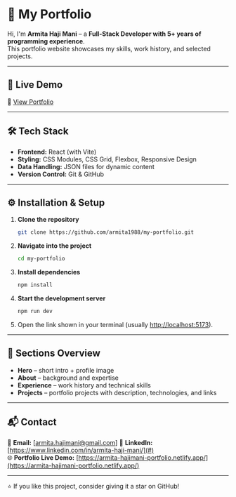 # 🌟 My Portfolio

Hi, I'm **Armita Haji Mani** – a **Full-Stack Developer with 5+ years of programming experience**.  
This portfolio website showcases my skills, work history, and selected projects.

---

## 🚀 Live Demo

🔗 [View Portfolio](https://armita-hajimani-portfolio.netlify.app/)

---

## 🛠️ Tech Stack

- **Frontend:** React (with Vite)
- **Styling:** CSS Modules, CSS Grid, Flexbox, Responsive Design
- **Data Handling:** JSON files for dynamic content
- **Version Control:** Git & GitHub

---

## ⚙️ Installation & Setup

1. **Clone the repository**
   ```bash
   git clone https://github.com/armita1988/my-portfolio.git
   ```
2. **Navigate into the project**
   ```bash
   cd my-portfolio
   ```
3. **Install dependencies**
   ```bash
   npm install
   ```
4. **Start the development server**
   ```bash
   npm run dev
   ```
5. Open the link shown in your terminal (usually [http://localhost:5173](http://localhost:5173)).

---

## 📸 Sections Overview

- **Hero** – short intro + profile image
- **About** – background and expertise
- **Experience** – work history and technical skills
- **Projects** – portfolio projects with description, technologies, and links

---

## 📬 Contact

📧 **Email:** [armita.hajimani@gmail.com]
💼 **LinkedIn:** [https://www.linkedin.com/in/armita-haji-mani/](#)  
🌐 **Portfolio Live Demo:** [https://armita-hajimani-portfolio.netlify.app/](https://armita-hajimani-portfolio.netlify.app/)

---

⭐ If you like this project, consider giving it a star on GitHub!
